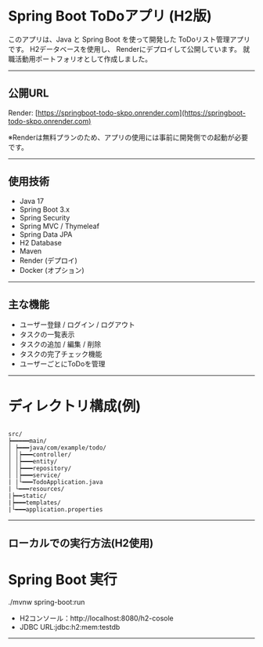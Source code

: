 # Spring Boot ToDoアプリ (H2版)

このアプリは、Java と Spring Boot を使って開発した ToDoリスト管理アプリです。
H2データベースを使用し、 Renderにデプロイして公開しています。
就職活動用ポートフォリオとして作成しました。

---

## 公開URL

Render: [https://springboot-todo-skpo.onrender.com](https://springboot-todo-skpo.onrender.com)

※Renderは無料プランのため、アプリの使用には事前に開発側での起動が必要です。

---

## 使用技術

- Java 17
- Spring Boot 3.x
- Spring Security
- Spring MVC / Thymeleaf
- Spring Data JPA
- H2 Database
- Maven
- Render (デプロイ)
- Docker (オプション)

---

## 主な機能

- ユーザー登録 / ログイン / ログアウト
- タスクの一覧表示
- タスクの追加 / 編集 / 削除
- タスクの完了チェック機能
- ユーザーごとにToDoを管理

---

# ディレクトリ構成(例)

```

src/
┝━━━━━main/
│ ┝━━━java/com/example/todo/
│ │┝━━━controller/
│ │┝━━━entity/
│ │┝━━━repository/
│ │┝━━━service/
| |└━━━TodoApplication.java
| └━━━resources/
|┝━━static/
|┝━━━templates/
|└━━━application.properties

```

---

## ローカルでの実行方法(H2使用)

# Spring Boot 実行

./mvnw spring-boot:run

- H2コンソール：http://localhost:8080/h2-cosole
- JDBC URL:jdbc:h2:mem:testdb

---